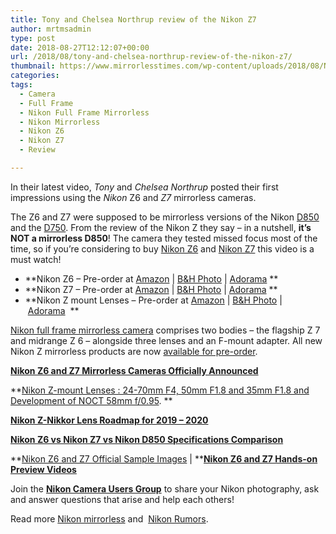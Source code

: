 ```yaml
---
title: Tony and Chelsea Northrup review of the Nikon Z7
author: mrtmsadmin
type: post
date: 2018-08-27T12:12:07+00:00
url: /2018/08/tony-and-chelsea-northrup-review-of-the-nikon-z7/
thumbnail: https://www.mirrorlesstimes.com/wp-content/uploads/2018/08/Nikon-Z7-Adapter.jpg
categories:
tags:
  - Camera
  - Full Frame
  - Nikon Full Frame Mirrorless
  - Nikon Mirrorless
  - Nikon Z6
  - Nikon Z7
  - Review

---
```

In their latest video, _Tony_ and _Chelsea Northrup_ posted their first impressions using the _Nikon_ Z6 and _Z7_ mirrorless cameras.

The Z6 and Z7 were supposed to be mirrorless versions of the Nikon [D850][1] and the <a href="https://www.amazon.com/Nikon-D750-FX-format-Digital-Camera/dp/B0060MVJ1Q/?tag=daicamnew-20" data-amzn-asin="B0060MVJ1Q">D750</a>. From the review of the Nikon Z they say &#8211; in a nutshell, **it’s NOT a mirrorless D850**! The camera they tested missed focus most of the time, so if you’re considering to buy [Nikon Z6][2] and [Nikon Z7][3] this video is a must watch!

  * **Nikon Z6 – Pre-order at <a href="https://www.amazon.com/s/s/ref=sr_nr_p_n_availability_1?fst=p90x%3A1&rh=n%3A172282%2Cn%3A502394%2Ck%3Anikon+z6%2Cp_n_availability%3A1248801011&keywords=nikon+z6&ie=UTF8&qid=1534991636&tag=daicamnew-20" target="_blank" rel="nofollow external noopener noreferrer" data-wpel-link="external" data-amzn-asin="1534991636">Amazon</a> | <a href="https://www.bhphotovideo.com/c/search?InitialSearch=yes&N=0&Ntt=Nikon+Z6&Top+Nav-Search=&sts=ma&BI=20175&KBID=14249" target="_blank" rel="nofollow external noopener noreferrer" data-wpel-link="external">B&H Photo</a> | <a href="https://adorama.evyy.net/c/63923/51926/1036?u=https%3A%2F%2Fwww.adorama.com%2Fl%2F%3Fsearchinfo%3DNikon%2BZ6" target="_blank" rel="nofollow external noopener noreferrer" data-wpel-link="external">Adorama</a> **
  * **Nikon Z7 – Pre-order at <a href="https://www.amazon.com/s/gp/search/ref=sr_nr_p_n_availability_1?fst=p90x%3A1&rh=n%3A172282%2Cn%3A502394%2Ck%3Anikon+z7%2Cp_n_availability%3A1248801011&keywords=nikon+z7&ie=UTF8&qid=1534991696&tag=daicamnew-20" target="_blank" rel="nofollow external noopener noreferrer" data-wpel-link="external" data-amzn-asin="1534991696">Amazon</a> | <a href="https://www.bhphotovideo.com/c/search?InitialSearch=yes&N=0&Ntt=Nikon+Z7&Top+Nav-Search=&sts=ma&BI=20175&KBID=14249" target="_blank" rel="nofollow external noopener noreferrer" data-wpel-link="external">B&H Photo</a> | <a href="https://adorama.evyy.net/c/63923/51926/1036?u=https%3A%2F%2Fwww.adorama.com%2Fl%2F%3Fsearchinfo%3DNikon%2BZ7" target="_blank" rel="nofollow external noopener noreferrer" data-wpel-link="external">Adorama</a> **
  * **Nikon Z mount Lenses – Pre-order at <a href="https://www.amazon.com/s/ref=nb_sb_noss?url=search-alias%3Dphoto&field-keywords=nikon+z+nikkor+s+lens&rh=i%3Aphoto%2Ck%3Anikon+z+nikkor+s+lens&tag=daicamnew-20" target="_blank" rel="nofollow external noopener noreferrer" data-wpel-link="external">Amazon</a> | <a href="https://www.bhphotovideo.com/c/search?InitialSearch=yes&N=0&Ntt=Nikon+Z+nikkor+s+lens&Top+Nav-Search=&sts=ma&BI=20175&KBID=14249" target="_blank" rel="nofollow external noopener noreferrer" data-wpel-link="external">B&H Photo</a> | <a href="https://adorama.evyy.net/c/63923/51926/1036?u=https%3A%2F%2Fwww.adorama.com%2Fl%2F%3Fsearchinfo%3Dnikon%2Bz%2Bnikkor%2Bs%2Blens" target="_blank" rel="nofollow external noopener noreferrer" data-wpel-link="external">Adorama</a>  **

<!--more-->



[Nikon full frame mirrorless camera][4] comprises two bodies – the flagship Z 7 and midrange Z 6 – alongside three lenses and an F-mount adapter. All new Nikon Z mirrorless products are now [available for pre-order][5].

<a href="https://www.dailycameranews.com/2018/08/nikon-z6-and-z7-mirrorless-cameras-officially-announced/" rel="bookmark"><strong>Nikon Z6 and Z7 Mirrorless Cameras Officially Announced</strong></a>

**<a href="https://www.dailycameranews.com/2018/08/nikon-z-mount-lenses-24-70mm-f4-50mm-f1-8-and-35mm-f1-8/" rel="bookmark">Nikon Z-mount Lenses : 24-70mm F4, 50mm F1.8 and 35mm F1.8 and Development of NOCT 58mm f/0.95</a>. **

<a href="https://www.dailycameranews.com/2018/08/nikon-z-nikkor-lens-roadmap-for-2019-2020/" rel="bookmark"><strong>Nikon Z-Nikkor Lens Roadmap for 2019 – 2020</strong></a>

**<a href="https://www.dailycameranews.com/2018/08/nikon-z6-vs-nikon-z7-vs-nikon-d850-specifications-comparison/" target="_blank" rel="noopener">Nikon Z6 vs Nikon Z7 vs Nikon D850 Specifications Comparison</a>**

**<a href="https://www.dailycameranews.com/2018/08/nikon-z6-and-z7-official-sample-images/" rel="bookmark">Nikon Z6 and Z7 Official Sample Images</a> | **[**Nikon Z6 and Z7 Hands-on Preview Videos**][6]

Join the <a class="ext-link" title="" href="https://www.facebook.com/groups/868201466609763/" target="_blank" rel="external nofollow noopener"><strong>Nikon Camera Users Group</strong></a> to share your Nikon photography, ask and answer questions that arise and help each others!

Read more [Nikon mirrorless][7] and  <a href="https://www.dailycameranews.com/tag/nikon-rumors/" target="_blank" rel="noopener">Nikon Rumors</a>.

 [1]: https://www.dailycameranews.com/2018/03/nikon-d850-stock-availability-tracker/
 [2]: https://www.mirrorlesstimes.com/tags/nikon-z6/
 [3]: https://www.mirrorlesstimes.com/tags/nikon-z7/
 [4]: https://www.dailycameranews.com/tag/nikon-full-frame-mirrorless-camera/
 [5]: https://www.dailycameranews.com/2018/08/nikon-z6-and-z7-nikkor-z-lenses-ftz-lens-adapter-available-for-pre-order/
 [6]: https://www.mirrorlesstimes.com/2018/08/nikon-z6-and-z7-hands-on-preview-videos/
 [7]: https://www.mirrorlesstimes.com/tags/nikon-mirrorless/